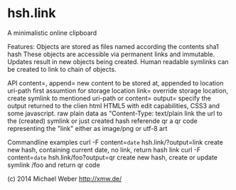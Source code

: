 hsh.link
========

A minimalistic online clipboard

Features:
  Objects are stored as files named according the contents sha1 hash
  These objects are accessible via permanent links and immutable.
  Updates result in new objects being created.
  Human readable symlinks can be created to link to chain of objects.
  
API
  content=, append= new content to be stored at, appended to location <link>
  uri-path first assumtion for storage location
  link= override storage location, create symlink to mentioned uri-path or content=
  output= specify the output returned to the clien
    html HTML5 with edit capabilities, CSS3 and some javascript.
    raw plain data as "Content-Type: text/plain
    link the url to the (created) symlink or just created hash referende
    qr a qr code representing the "link" either as image/png or utf-8 art
    
Commandline examples
  curl -F content=`date` hsh.link/?output=link
    create new hash, containing current date, no link, return hash link
  curl -F content=`date` hsh.link/foo?output=qr
    create new hash, create or update symlink /foo and return qr code

(c) 2014 Michael Weber http://xmw.de/
